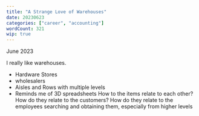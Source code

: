 ```yaml
---
title: "A Strange Love of Warehouses"
date: 20230623
categories: ["career", "accounting"]
wordCount: 321
wip: true
---
```


June 2023

I really like warehouses.

- Hardware Stores
- wholesalers
- Aisles and Rows with multiple levels
- Reminds me of 3D spreadsheets
  How to the items relate to each other? How do they relate to the customers? How do they relate to the employees searching and obtaining them, especially from higher levels
